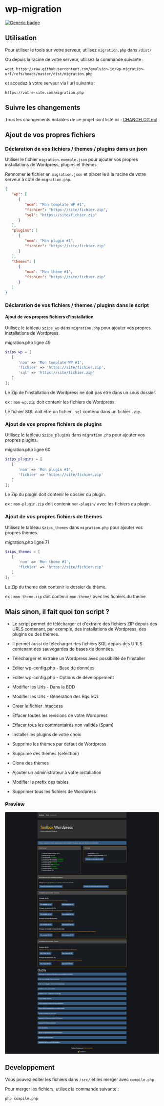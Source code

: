 # wp-migration

[![Generic badge](https://img.shields.io/badge/Working-Yes-green.svg)](#)  


## Utilisation

Pour utiliser le tools sur votre serveur, utilisez `migration.php` dans `/dist/`

Ou depuis la racine de votre serveur, utilisez la commande suivante :

```
wget https://raw.githubusercontent.com/emulsion-io/wp-migration-url/refs/heads/master/dist/migration.php
```

et accedez à votre serveur via l'url suivante :

```
https://votre-site.com/migration.php
```

## Suivre les changements

Tous les changements notables de ce projet sont listé ici : [CHANGELOG.md](CHANGELOG.md)


## Ajout de vos propres fichiers

### Déclaration de vos fichiers / themes / plugins dans un json

Utiliser le fichier `migration.exemple.json` pour ajouter vos propres installations de Wordpress, plugins et thèmes.

Rennomer le fichier en `migration.json` et placer le à la racine de votre serveur à côté de `migration.php`.

```json 
{
   "wp": [
      {
         "nom": "Mon template WP #1",
         "fichier": "https://site/fichier.zip",
         "sql": "https://site/fichier.zip"
      }
   ],
   "plugins": [
      {
         "nom": "Mon plugin #1",
         "fichier": "https://site/fichier.zip"
      }
   ],
   "themes": [
      {
         "nom": "Mon thème #1",
         "fichier": "https://site/fichier.zip"
      }
   ]
}
```

### Déclaration de vos fichiers / themes / plugins dans le script

#### Ajout de vos propres fichiers d'installation

Utilisez le tableau `$zips_wp` dans `migration.php` pour ajouter vos propres installations de Wordpress.

migration.php ligne 49

```php
$zips_wp = [
   [
      'nom' => 'Mon template WP #1',
      'fichier' => 'https://site/fichier.zip',
      'sql' => 'https://site/fichier.zip'
   ]
];
```

Le Zip de l'installation de Wordpress ne doit pas etre dans un sous dossier.

ex : `mon-wp.zip` doit contenir les fichiers de Wordpress.

Le fichier SQL doit etre un fichier `.sql` contenu dans un fichier `.zip`.

### Ajout de vos propres fichiers de plugins

Utilisez le tableau `$zips_plugins` dans `migration.php` pour ajouter vos propres plugins.

migration.php ligne 60

```php
$zips_plugins = [
   [
      'nom' => 'Mon plugin #1',
      'fichier' => 'https://site/fichier.zip'
   ]
];
```

Le Zip du plugin doit contenir le dossier du plugin. 

ex : `mon-plugin.zip` doit contenir `mon-plugin/` avec les fichiers du plugin.

### Ajout de vos propres fichiers de thèmes

Utilisez le tableau `$zips_themes` dans `migration.php` pour ajouter vos propres thèmes.

migration.php ligne 71

```php
$zips_themes = [
   [
      'nom' => 'Mon thème #1',
      'fichier' => 'https://site/fichier.zip'
   ]
];
```

Le Zip du thème doit contenir le dossier du thème.

ex : `mon-theme.zip` doit contenir `mon-theme/` avec les fichiers du thème.

## Mais sinon, il fait quoi ton script ?

  * Le script permet de télécharger et d'extraire des fichiers ZIP depuis des URLS contenant, par exemple, des installations de Wordpress, des plugins ou des thèmes.
  * Il permet aussi de télécharger des fichiers SQL depuis des URLS contenant des sauvegardes de bases de données.

  * Télécharger et extraire un Wordpress avec possibilité de l'installer
  * Editer wp-config.php - Base de données
  * Editer wp-config.php - Options de développement
  * Modifier les Urls - Dans la BDD
  * Modifier les Urls - Génération des Rqs SQL
  * Creer le fichier .htaccess
  * Effacer toutes les revisions de votre Wordpress
  * Effacer tous les commentaires non validés (Spam)
  * Installer les plugins de votre choix
  * Supprime les thèmes par defaut de Wordpress
  * Supprime des thèmes (selection)
  * Clone des thèmes
  * Ajouter un administrateur à votre installation
  * Modifier le prefix des tables
  * Supprimer tous les fichiers de Wordpress

### Preview

![Preview](https://raw.githubusercontent.com/emulsion-io/wp-migration-url/master/preview.png)

## Developpement

Vous pouvez editer les fichiers dans `/src/` et les merger avec `compile.php`

Pour merger les fichiers, utilisez la commande suivante :

```
php compile.php
```
